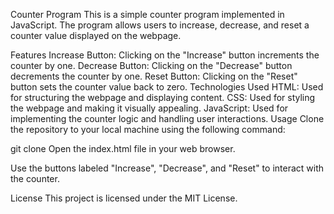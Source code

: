 Counter Program
This is a simple counter program implemented in JavaScript. The program allows users to increase, decrease, and reset a counter value displayed on the webpage.

Features
Increase Button: Clicking on the "Increase" button increments the counter by one.
Decrease Button: Clicking on the "Decrease" button decrements the counter by one.
Reset Button: Clicking on the "Reset" button sets the counter value back to zero.
Technologies Used
HTML: Used for structuring the webpage and displaying content.
CSS: Used for styling the webpage and making it visually appealing.
JavaScript: Used for implementing the counter logic and handling user interactions.
Usage
Clone the repository to your local machine using the following command:


git clone <repository-url>
Open the index.html file in your web browser.

Use the buttons labeled "Increase", "Decrease", and "Reset" to interact with the counter.

License
This project is licensed under the MIT License.
